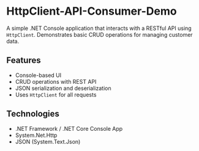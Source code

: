 # HttpClient-API-Consumer-Demo

A simple .NET Console application that interacts with a RESTful API using `HttpClient`. Demonstrates basic CRUD operations for managing customer data.

## Features
- Console-based UI
- CRUD operations with REST API
- JSON serialization and deserialization
- Uses `HttpClient` for all requests

## Technologies
- .NET Framework / .NET Core Console App
- System.Net.Http
- JSON (System.Text.Json)
